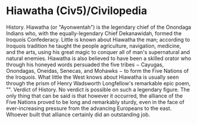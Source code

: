# Hiawatha (Civ5)/Civilopedia

History.
Hiawatha (or "Ayonwentah") is the legendary chief of the Onondaga Indians who, with the equally-legendary Chief Dekanawidah, formed the Iroquois Confederacy. Little is known about Hiawatha the man; according to Iroquois tradition he taught the people agriculture, navigation, medicine, and the arts, using his great magic to conquer all of man's supernatural and natural enemies. Hiawatha is also believed to have been a skilled orator who through his honeyed words persuaded the five tribes − Cayugas, Onondagas, Oneidas, Senecas, and Mohawks − to form the Five Nations of the Iroquois.
What little the West knows about Hiawatha is usually seen through the prism of Henry Wadsworth Longfellow's remarkable epic poem, "".
Verdict of History.
No verdict is possible on such a legendary figure. The only thing that can be said is that however it occurred, the alliance of the Five Nations proved to be long and remarkably sturdy, even in the face of ever-increasing pressure from the advancing Europeans to the east. Whoever built that alliance certainly did an outstanding job.